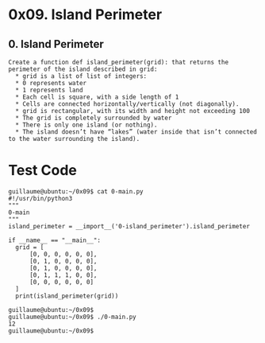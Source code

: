 # 0x09. Island Perimeter

## 0. Island Perimeter
    Create a function def island_perimeter(grid): that returns the perimeter of the island described in grid:
      * grid is a list of list of integers:
      * 0 represents water
      * 1 represents land
      * Each cell is square, with a side length of 1
      * Cells are connected horizontally/vertically (not diagonally).
      * grid is rectangular, with its width and height not exceeding 100
      * The grid is completely surrounded by water
      * There is only one island (or nothing).
      * The island doesn’t have “lakes” (water inside that isn’t connected to the water surrounding the island).

# Test Code
    guillaume@ubuntu:~/0x09$ cat 0-main.py
    #!/usr/bin/python3
    """
    0-main
    """
    island_perimeter = __import__('0-island_perimeter').island_perimeter

    if __name__ == "__main__":
      grid = [
          [0, 0, 0, 0, 0, 0],
          [0, 1, 0, 0, 0, 0],
          [0, 1, 0, 0, 0, 0],
          [0, 1, 1, 1, 0, 0],
          [0, 0, 0, 0, 0, 0]
      ]
      print(island_perimeter(grid))

    guillaume@ubuntu:~/0x09$ 
    guillaume@ubuntu:~/0x09$ ./0-main.py
    12
    guillaume@ubuntu:~/0x09$ 
